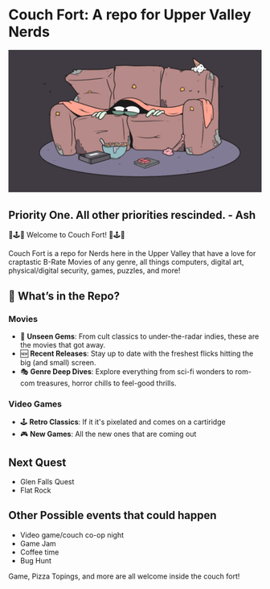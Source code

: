 # Couch Fort: A repo for Upper Valley Nerds

![Banner](gifsMemesMore/Couch-fort.gif)

## Priority One. All other priorities rescinded. - Ash

🍿🕹️💾 Welcome to Couch Fort! 💾🕹️🍿

Couch Fort is a repo for Nerds here in the Upper Valley that have a love for craptastic B-Rate Movies of any genre, all things computers, digital art, physical/digital security, games, puzzles, and more!

## 📜 What’s in the Repo?

### Movies
- 🎥 **Unseen Gems**: From cult classics to under-the-radar indies, these are the movies that got away.
- 🆕 **Recent Releases**: Stay up to date with the freshest flicks hitting the big (and small) screen.
- 🎭 **Genre Deep Dives**: Explore everything from sci-fi wonders to rom-com treasures, horror chills to feel-good thrills.

### Video Games
- 🕹️ **Retro Classics**: If it it's pixelated and comes on a cartiridge
- 🎮 **New Games**: All the new ones that are coming out

## Next Quest
 - Glen Falls Quest
 - Flat Rock

## Other Possible events that could happen
- Video game/couch co-op night
- Game Jam
- Coffee time
- Bug Hunt


Game, Pizza Topings, and more are all welcome inside the couch fort!

